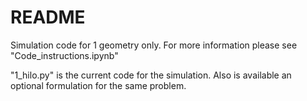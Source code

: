 # README

Simulation code for 1 geometry only. For more information please see "Code_instructions.ipynb"

"1_hilo.py" is the current code for the simulation. Also is available an optional formulation for the same problem.

